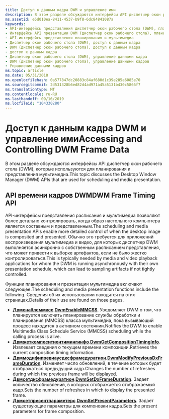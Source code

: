```yaml
---
title: Доступ к данным кадра DWM и управление ими
description: В этом разделе обсуждаются интерфейсы API диспетчер окон рабочего стола (DWM), которые используются для планирования и представления мультимедиа.
ms.assetid: e5d010ea-8411-4537-b9f8-6dc84841087a
keywords:
- API-интерфейсы представления диспетчер окон рабочего стола (DWM), планирования и мультимедиа
- Интерфейсы API презентации DWM (диспетчер окон рабочего стола), планирования и мультимедиа
- API-интерфейсы представления планирования и мультимедиа
- Диспетчер окон рабочего стола (DWM), доступ к данным кадра
- DWM (диспетчер окон рабочего стола), доступ к данным кадра
- доступ к данным кадра
- Диспетчер окон рабочего стола (DWM), управление данными кадра
- DWM (диспетчер окон рабочего стола), управление данными кадров
- Управление данными кадров
ms.topic: article
ms.date: 05/31/2018
ms.openlocfilehash: 0a577847dc20883c84af680d1c39e285a6085e70
ms.sourcegitcommit: 2d531328b6ed82d4ad971a45a5131b430c5866f7
ms.translationtype: MT
ms.contentlocale: ru-RU
ms.lasthandoff: 09/16/2019
ms.locfileid: "104330280"
---
```

# <a name="accessing-and-controlling-dwm-frame-data"></a><span data-ttu-id="5208b-112">Доступ к данным кадра DWM и управление ими</span><span class="sxs-lookup"><span data-stu-id="5208b-112">Accessing and Controlling DWM Frame Data</span></span>

<span data-ttu-id="5208b-113">В этом разделе обсуждаются интерфейсы API диспетчер окон рабочего стола (DWM), которые используются для планирования и представления мультимедиа.</span><span class="sxs-lookup"><span data-stu-id="5208b-113">This topic discusses the Desktop Window Manager (DWM) APIs that are used for scheduling and media presentation.</span></span>

## <a name="dwm-frame-timing-api"></a><span data-ttu-id="5208b-114">API времени кадров DWM</span><span class="sxs-lookup"><span data-stu-id="5208b-114">DWM Frame Timing API</span></span>

<span data-ttu-id="5208b-115">API-интерфейсы представления расписания и мультимедиа позволяют более детально контролировать, когда образ настольного компьютера является составным и представленным.</span><span class="sxs-lookup"><span data-stu-id="5208b-115">The scheduling and media presentation APIs enable more detailed control of when the desktop image is composited and presented.</span></span> <span data-ttu-id="5208b-116">Обычно это требуется для приложений воспроизведения мультимедиа и видео, для которых диспетчер DWM выполняется асинхронно с собственным расписанием представления, что может привести к выборке артефактов, если не было жестко контролироваться.</span><span class="sxs-lookup"><span data-stu-id="5208b-116">This is typically needed by media and video playback applications for whom the DWM is running asynchronously with their own presentation schedule, which can lead to sampling artifacts if not tightly controlled.</span></span>

<span data-ttu-id="5208b-117">Функции планирования и презентации мультимедиа включают следующее.</span><span class="sxs-lookup"><span data-stu-id="5208b-117">The scheduling and media presentation functions include the following.</span></span> <span data-ttu-id="5208b-118">Сведения об их использовании находятся на этих страницах.</span><span class="sxs-lookup"><span data-stu-id="5208b-118">Details of their use are found on those pages.</span></span>

-   <span data-ttu-id="5208b-119">[**Двменаблеммксс**](/windows/desktop/api/Dwmapi/nf-dwmapi-dwmenablemmcss).</span><span class="sxs-lookup"><span data-stu-id="5208b-119">[**DwmEnableMMCSS**](/windows/desktop/api/Dwmapi/nf-dwmapi-dwmenablemmcss).</span></span> <span data-ttu-id="5208b-120">Уведомляет DWM о том, что планируется включить планирование службы обработки и планирования (MMCSS) класса мультимедиа, пока вызывающий процесс находится в активном состоянии.</span><span class="sxs-lookup"><span data-stu-id="5208b-120">Notifies the DWM to enable Multimedia Class Schedule Service (MMCSS) scheduling while the calling process is alive.</span></span>
-   <span data-ttu-id="5208b-121">[**Двмжеткомпоситионтимингинфо**](/windows/desktop/api/Dwmapi/nf-dwmapi-dwmgetcompositiontiminginfo).</span><span class="sxs-lookup"><span data-stu-id="5208b-121">[**DwmGetCompositionTimingInfo**](/windows/desktop/api/Dwmapi/nf-dwmapi-dwmgetcompositiontiminginfo).</span></span> <span data-ttu-id="5208b-122">Извлекает сведения о текущем времени композиции.</span><span class="sxs-lookup"><span data-stu-id="5208b-122">Retrieves the current composition timing information.</span></span>
-   <span data-ttu-id="5208b-123">[**Двммодифипревиаусдксфрамедуратион**](/windows/desktop/api/Dwmapi/nf-dwmapi-dwmmodifypreviousdxframeduration).</span><span class="sxs-lookup"><span data-stu-id="5208b-123">[**DwmModifyPreviousDxFrameDuration**](/windows/desktop/api/Dwmapi/nf-dwmapi-dwmmodifypreviousdxframeduration).</span></span> <span data-ttu-id="5208b-124">Изменяет число обновлений, в течение которых будет отображаться предыдущий кадр.</span><span class="sxs-lookup"><span data-stu-id="5208b-124">Changes the number of refreshes during which the previous frame will be displayed.</span></span>
-   <span data-ttu-id="5208b-125">[**Двмсетдксфрамедуратион**](/windows/desktop/api/Dwmapi/nf-dwmapi-dwmsetdxframeduration).</span><span class="sxs-lookup"><span data-stu-id="5208b-125">[**DwmSetDxFrameDuration**](/windows/desktop/api/Dwmapi/nf-dwmapi-dwmsetdxframeduration).</span></span> <span data-ttu-id="5208b-126">Задает количество обновлений, в которых отображается отображаемый кадр.</span><span class="sxs-lookup"><span data-stu-id="5208b-126">Sets the number of refreshes in which to display the presented frame.</span></span>
-   <span data-ttu-id="5208b-127">[**Двмсетпресентпараметерс**](/windows/desktop/api/Dwmapi/nf-dwmapi-dwmsetpresentparameters).</span><span class="sxs-lookup"><span data-stu-id="5208b-127">[**DwmSetPresentParameters**](/windows/desktop/api/Dwmapi/nf-dwmapi-dwmsetpresentparameters).</span></span> <span data-ttu-id="5208b-128">Задает существующие параметры для компоновки кадра.</span><span class="sxs-lookup"><span data-stu-id="5208b-128">Sets the present parameters for frame composition.</span></span>

 

 




